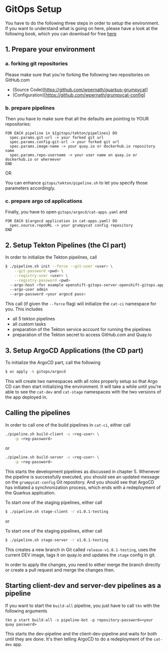 # GitOps Setup
You have to do the following three steps in order to setup the environment. 
If you want to understand what is going on here, please have a look at the following book, which you can download for free [here](https://developers.redhat.com/e-books/getting-gitops-practical-platform-openshift-argo-cd-and-tekton)

## 1. Prepare your environment

### a. forking git repositories
Please make sure that you're forking the following two repositories on GitHub.com
- (Source Code)[https://github.com/wpernath/quarkus-grumpycat]
- (Configuration)[https://github.com/wpernath/grumpycat-config]

### b. prepare pipelines
Then you have to make sure that all the defaults are pointing to YOUR repositories:
```
FOR EACH pipeline in ${gitops/tekton/pipelines} DO
  spec.params.git-url -> your forked git url
  spec.params.config-git-url -> your forked git url
  spec.params.image-name -> your quay.io or dockerhub.io repository name
  spec.params.repo-username -> your user name on quay.io or dockerhub.io or whereever
END
```

OR 

You can enhance `gitops/tekton/pipeline.sh` to let you specify those parameters accordingly.

### c. prepare argo cd applications
Finally, you have to open `gitops/argocd/cat-apps.yaml` and

```
FOR EACH $(argocd application in cat-apps.yaml) DO
  spec.source.repoURL -> your grumpycat config repository
END
```


## 2. Setup Tekton Pipelines (the CI part)
In order to initialize the Tekton pipelines, call

```bash
$ ./pipeline.sh init --force --git-user <user> \
	--git-password <pwd> \
	--registry-user <user> \
	--registry-password <pwd> 
  --argo-host <for example openshift-gitops-server-openshift-gitops.apps.work.ocp.lan>
  --argo-user admin
  --argo-password <your argocd pass>
```

This call (if given the `--force` flag) will initialize the `cat-ci` namespace for you. This includes
- all 5 tekton pipelines
- all custom tasks
- preparation of the Tekton service account for running the pipelines
- preparation of the Tekton secret to access GitHub.com and Quay.io



## 3. Setup ArgoCD Applications (the CD part)

To initialize the ArgoCD part, call the following

```bash
$ oc apply -k gitops/argocd
```

This will create two namespaces with all roles properly setup so that Argo CD can then start initializing the environment. It will take a while until you're able to see the `cat-dev` and `cat-stage` namespaces with the two versions of the app deployed in. 

## Calling the pipelines

In order to call one of the build pipelines in `cat-ci`, either call 

```bash
./pipeline.sh build-client -u <reg-user> \
	-p <reg-password>
```

or 
```bash
./pipeline.sh build-server -u <reg-user> \
	-p <reg-password>
```


This starts the development pipelines as discussed in chapter 5. Whenever the pipeline is successfully executed, you should see an updated message on the `grumpycat-config` Git repository. And you should see that ArgoCD has initiated a synchronization process, which ends with a redeployment of the Quarkus application.

To start one of the staging pipelines, either call
```bash
$ ./pipeline.sh stage-client -r v1.0.1-testing
```

or

To start one of the staging pipelines, either call
```bash
$ ./pipeline.sh stage-server -r v1.0.1-testing
```

This creates a new branch in Git called `release-v1.0.1-testing`, uses the current DEV image, tags it on quay.io and updates the `stage` config in git. 

In order to apply the changes, you need to either merge the branch directly or create a pull request and merge the changes then. 

## Starting client-dev and server-dev pipelines as a pipeline
If you want to start the `build-all` pipeline, you just have to call `tkn` with the following arguments

```shell
tkn p start build-all -s pipeline-bot -p repository-password=<your quay password>
```

This starts the dev-pipeline and the client-dev-pipeline and waits for both until they are done. It's then telling ArgoCD to do a redeployment of the `cat-dev` app.
